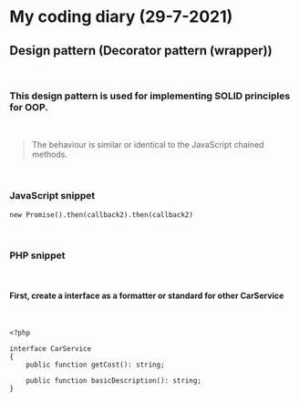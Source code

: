 # My coding diary (29-7-2021)

## Design pattern (Decorator pattern (wrapper))

<br>

### <strong>This design pattern is used for implementing SOLID principles for OOP. </strong>

<br>

>
> The behaviour is similar or identical to the JavaScript chained methods.

<br>

### JavaScript snippet
`new Promise().then(callback2).then(callback2)`

<br>

### PHP snippet
<br/>

#### First, create a interface as a formatter or standard for other CarService
<br>

```
<?php

interface CarService
{
    public function getCost(): string;

    public function basicDescription(): string;
}

```
